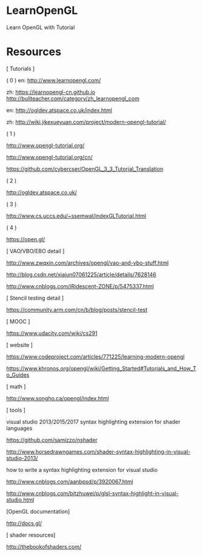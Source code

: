 # LearnOpenGL

Learn OpenGL with Tutorial

# Resources

[ Tutorials ]

( 0 )
en:
http://www.learnopengl.com/

zh:
https://learnopengl-cn.github.io
http://bullteacher.com/category/zh_learnopengl_com

en:
http://ogldev.atspace.co.uk/index.html

zh:
http://wiki.jikexueyuan.com/project/modern-opengl-tutorial/

( 1 )

http://www.opengl-tutorial.org/

http://www.opengl-tutorial.org/cn/

https://github.com/cybercser/OpenGL_3_3_Tutorial_Translation

( 2 )

http://ogldev.atspace.co.uk/

( 3 )

http://www.cs.uccs.edu/~ssemwal/indexGLTutorial.html

( 4 )

https://open.gl/

[ VAO/VBO/EBO detail ]

http://www.zwqxin.com/archives/opengl/vao-and-vbo-stuff.html

http://blog.csdn.net/xiajun07061225/article/details/7628146

http://www.cnblogs.com/iRidescent-ZONE/p/5475337.html

[ Stencil testing detail ]

https://community.arm.com/cn/b/blog/posts/stencil-test

[ MOOC ]

https://www.udacity.com/wiki/cs291

[ website ]

https://www.codeproject.com/articles/771225/learning-modern-opengl

https://www.khronos.org/opengl/wiki/Getting_Started#Tutorials_and_How_To_Guides

[ math ]

http://www.songho.ca/opengl/index.html

[ tools ]

visual studio 2013/2015/2017 syntax highlighting extension for shader languages

https://github.com/samizzo/nshader

http://www.horsedrawngames.com/shader-syntax-highlighting-in-visual-studio-2013/

how to write a syntax highlighting extension for visual studio

http://www.cnblogs.com/aanbpsd/p/3920067.html

http://www.cnblogs.com/bitzhuwei/p/glsl-syntax-highlight-in-visual-studio.html

[OpenGL documentation]

http://docs.gl/

[ shader resources]

http://thebookofshaders.com/